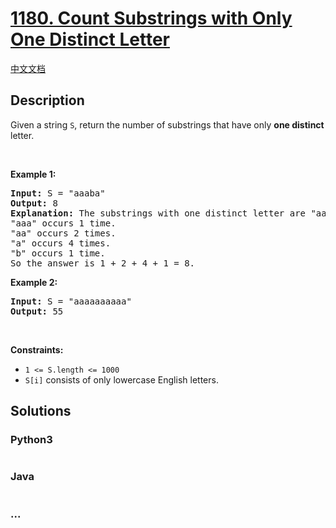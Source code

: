 # [1180. Count Substrings with Only One Distinct Letter](https://leetcode.com/problems/count-substrings-with-only-one-distinct-letter)

[中文文档](/solution/1100-1199/1180.Count%20Substrings%20with%20Only%20One%20Distinct%20Letter/README.md)

## Description

<p>Given a string <code>S</code>, return the number of substrings that have only <strong>one distinct</strong> letter.</p>

<p> </p>
<p><strong>Example 1:</strong></p>

<pre>
<strong>Input:</strong> S = "aaaba"
<strong>Output:</strong> 8
<strong>Explanation: </strong>The substrings with one distinct letter are "aaa", "aa", "a", "b".
"aaa" occurs 1 time.
"aa" occurs 2 times.
"a" occurs 4 times.
"b" occurs 1 time.
So the answer is 1 + 2 + 4 + 1 = 8.
</pre>

<p><strong>Example 2:</strong></p>

<pre>
<strong>Input:</strong> S = "aaaaaaaaaa"
<strong>Output:</strong> 55
</pre>

<p> </p>
<p><strong>Constraints:</strong></p>

<ul>
	<li><code>1 <= S.length <= 1000</code></li>
	<li><code>S[i]</code> consists of only lowercase English letters.</li>
</ul>

## Solutions

<!-- tabs:start -->

### **Python3**

```python

```

### **Java**

```java

```

### **...**

```

```

<!-- tabs:end -->
